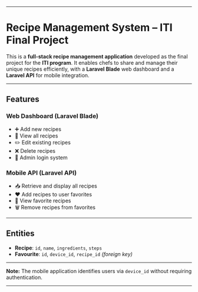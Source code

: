 
---

# Recipe Management System – ITI Final Project

This is a **full-stack recipe management application** developed as the final project for the **ITI program**.
It enables chefs to share and manage their unique recipes efficiently, with a **Laravel Blade** web dashboard and a **Laravel API** for mobile integration.

---

## Features

### **Web Dashboard** (Laravel Blade)

* ➕ Add new recipes
* 📜 View all recipes
* ✏️ Edit existing recipes
* ❌ Delete recipes
* 🔐 Admin login system

### **Mobile API** (Laravel API)

* 📥 Retrieve and display all recipes
* ❤️ Add recipes to user favorites
* 📂 View favorite recipes
* 🗑 Remove recipes from favorites

---

## Entities

* **Recipe**: `id`, `name`, `ingredients`, `steps`
* **Favourite**: `id`, `device_id`, `recipe_id` *(foreign key)*

---

**Note:**
The mobile application identifies users via `device_id` without requiring authentication.

---

